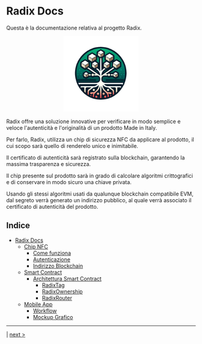 # Radix Docs

Questa è la documentazione relativa al progetto Radix.

<p align="center">
  <img src="./assets/logo.png" alt="radix logo" width="200">
</p>

Radix offre una soluzione innovative per verificare in modo semplice e veloce l'autenticità e l'originalità di un prodotto Made in Italy.

Per farlo, Radix, utilizza un chip di sicurezza NFC da applicare al prodotto, il cui scopo sarà quello di renderelo unico e inimitabile.

Il certificato di autenticità sarà registrato sulla blockchain, garantendo la massima trasparenza e sicurezza.

Il chip presente sul prodotto sarà in grado di calcolare algoritmi crittografici e di conservare in modo sicuro una chiave privata.

Usando gli stessi algoritmi usati da qualunque blockchain compatibile EVM, dal segreto verrà generato un indirizzo pubblico, al quale verrà associato il certificato di autenticità del prodotto.

## Indice

- [Radix Docs](#radix-docs)
  - [Chip NFC](./components/nfc_chip.md)
    - [Come funziona](./components/nfc_chip.md#come-funziona)
    - [Autenticazione](./components/nfc_chip.md#autenticazione)
    - [Indirizzo Blockchain](./components/nfc_chip.md#indirizzo-blockchain)
  - [Smart Contract](./components/smart_contract.md)
    - [Architettura Smart Contract](./components/smart_contract.md#architettura-smart-contract)
      - [RadixTag](./components/smart_contract.md#radixtag)
      - [RadixOwnership](./components/smart_contract.md#radixownership)
      - [RadixRouter](./components/smart_contract.md#radixrouter)
  - [Mobile App](./components/mobile_app.md)
    - [Workflow](./components/mobile_app.md#workflow)
    - [Mockup Grafico](./components/mobile_app.md#mockup-grafico)

<hr>

| [next >](./components/nfc_chip.md)